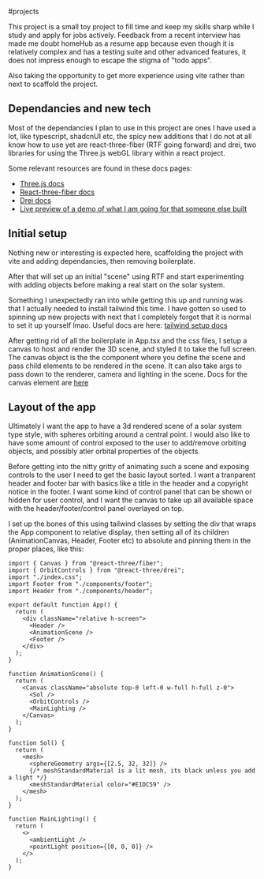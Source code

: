 #projects 

This project is a small toy project to fill time and keep my skills sharp while I study and apply for jobs actively. Feedback from a recent interview has made me doubt homeHub as a resume app because even though it is relatively complex and has a testing suite and other advanced features, it does not impress enough to escape the stigma of "todo apps".

Also taking the opportunity to get more experience using vite rather than next to scaffold the project.

## Dependancies and new tech
Most of the dependancies I plan to use in this project are ones I have used a lot, like typescript, shadcnUI etc, the spicy new additions that I do not at all know how to use yet are react-three-fiber (RTF going forward) and drei, two libraries for using the Three.js webGL library within a react project. 

Some relevant resources are found in these docs pages:
- [Three.js docs](https://threejs.org/docs/index.html#manual/en/introduction/Creating-a-scene)
- [React-three-fiber docs](https://docs.pmnd.rs/react-three-fiber/getting-started/introduction)
- [Drei docs](https://drei.pmnd.rs/?path=/docs/controls-orbitcontrols--docs)
- [Live preview of a demo of what I am going for that someone else built](https://codesandbox.io/p/sandbox/animated-solarsystem-with-react-three-fiber-2-1-w821r?file=%2Fpackage.json)

## Initial setup
Nothing new or interesting is expected here, scaffolding the project with vite and adding dependancies, then removing boilerplate.

After that will set up an initial "scene" using RTF and start experimenting with adding objects before making a real start on the solar system.

Something I unexpectedly ran into while getting this up and running was that I actually needed to install tailwind this time. I have gotten so used to spinning up new projects with next that I completely forgot that it is normal to set it up yourself lmao. Useful docs are here: [tailwind setup docs](https://tailwindcss.com/docs/guides/vite)

After getting rid of all the boilerplate in App.tsx and the css files, I setup a canvas to host and render the 3D scene, and styled it to take the full screen. The canvas object is the the component where you define the scene and pass child elements to be rendered in the scene. It can also take args to pass down to the renderer, camera and lighting in the scene. Docs for the canvas element are [here](https://docs.pmnd.rs/react-three-fiber/api/canvas)

## Layout of the app
Ultimately I want the app to have a 3d rendered scene of a solar system type style, with spheres orbiting around a central point. I would also like to have some amount of control exposed to the user to add/remove orbiting objects, and possibly atler orbital properties of the objects. 

Before getting into the nitty gritty of animating such a scene and exposing controls to the user I need to get the basic layout sorted. I want a tranparent header and footer bar with basics like a title in the header and a copyright notice in the footer. I want some kind of control panel that can be shown or hidden for user control, and I want the canvas to take up all available space with the header/footer/control panel overlayed on top. 

I set up the bones of this using tailwind classes by setting the div that wraps the App component to relative display, then setting all of its children (AnimationCanvas, Header, Footer etc) to absolute and pinning them in the proper places, like this:
```tsx
import { Canvas } from "@react-three/fiber";
import { OrbitControls } from "@react-three/drei";
import "./index.css";
import Footer from "./components/footer";
import Header from "./components/header";

export default function App() {
  return (
    <div className="relative h-screen">
      <Header />
      <AnimationScene />
      <Footer />
    </div>
  );
}

function AnimationScene() {
  return (
    <Canvas className="absolute top-0 left-0 w-full h-full z-0">
      <Sol />
      <OrbitControls />
      <MainLighting />
    </Canvas>
  );
}

function Sol() {
  return (
    <mesh>
      <sphereGeometry args={[2.5, 32, 32]} />
      {/* meshStandardMaterial is a lit mesh, its black unless you add a light */}
      <meshStandardMaterial color="#E1DC59" />
    </mesh>
  );
}

function MainLighting() {
  return (
    <>
      <ambientLight />
      <pointLight position={[0, 0, 0]} />
    </>
  );
}
```